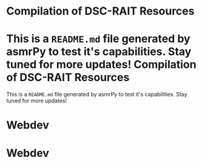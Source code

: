 
Compilation of DSC-RAIT Resources
=================================


This is a ``README.md`` file generated by asmrPy to test it's capabilities. Stay tuned for more updates!
Compilation of DSC-RAIT Resources
=================================


This is a ``README.md`` file generated by asmrPy to test it's capabilities. Stay tuned for more updates!
# Webdev

# Webdev
